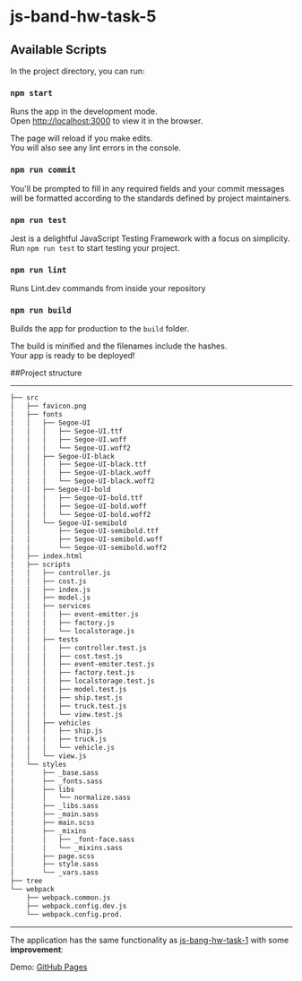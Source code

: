 # js-band-hw-task-5

## Available Scripts

In the project directory, you can run:

### `npm start`

Runs the app in the development mode.<br> Open
[http://localhost:3000](http://localhost:3000) to view it in the browser.

The page will reload if you make edits.<br> You will also see any lint errors in
the console.

### `npm run commit`

You'll be prompted to fill in any required fields and your commit messages will
be formatted according to the standards defined by project maintainers.

### `npm run test`

Jest is a delightful JavaScript Testing Framework with a focus on simplicity.
Run `npm run test` to start testing your project.

### `npm run lint`

Runs Lint.dev commands from inside your repository

### `npm run build`

Builds the app for production to the `build` folder.<br>

The build is minified and the filenames include the hashes.<br> Your app is
ready to be deployed!

##Project structure

---

```bash
├── src
│   ├── favicon.png
│   ├── fonts
│   │   ├── Segoe-UI
│   │   │   ├── Segoe-UI.ttf
│   │   │   ├── Segoe-UI.woff
│   │   │   └── Segoe-UI.woff2
│   │   ├── Segoe-UI-black
│   │   │   ├── Segoe-UI-black.ttf
│   │   │   ├── Segoe-UI-black.woff
│   │   │   └── Segoe-UI-black.woff2
│   │   ├── Segoe-UI-bold
│   │   │   ├── Segoe-UI-bold.ttf
│   │   │   ├── Segoe-UI-bold.woff
│   │   │   └── Segoe-UI-bold.woff2
│   │   └── Segoe-UI-semibold
│   │       ├── Segoe-UI-semibold.ttf
│   │       ├── Segoe-UI-semibold.woff
│   │       └── Segoe-UI-semibold.woff2
│   ├── index.html
│   ├── scripts
│   │   ├── controller.js
│   │   ├── cost.js
│   │   ├── index.js
│   │   ├── model.js
│   │   ├── services
│   │   │   ├── event-emitter.js
│   │   │   ├── factory.js
│   │   │   └── localstorage.js
│   │   ├── tests
│   │   │   ├── controller.test.js
│   │   │   ├── cost.test.js
│   │   │   ├── event-emiter.test.js
│   │   │   ├── factory.test.js
│   │   │   ├── localstorage.test.js
│   │   │   ├── model.test.js
│   │   │   ├── ship.test.js
│   │   │   ├── truck.test.js
│   │   │   └── view.test.js
│   │   ├── vehicles
│   │   │   ├── ship.js
│   │   │   ├── truck.js
│   │   │   └── vehicle.js
│   │   └── view.js
│   └── styles
│       ├── _base.sass
│       ├── _fonts.sass
│       ├── libs
│       │   └── normalize.sass
│       ├── _libs.sass
│       ├── _main.sass
│       ├── main.scss
│       ├── _mixins
│       │   ├── _font-face.sass
│       │   └── _mixins.sass
│       ├── page.scss
│       ├── style.sass
│       └── _vars.sass
├── tree
└── webpack
    ├── webpack.common.js
    ├── webpack.config.dev.js
    └── webpack.config.prod.
```

---

The application has the same functionality as
[js-bang-hw-task-1](https://github.com/murarova/js-band-hw-task-1) with some
**improvement**:

Demo: [GitHub Pages](https://murarova.github.io/js-band-hw-task-5/build/)
